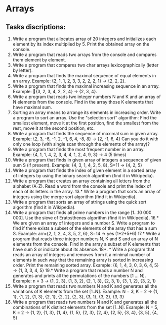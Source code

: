 # Arrays

## Tasks discriptions:

1. Write a program that allocates array of 20 integers and initializes each element by its index multiplied by 5. Print the obtained array on the console.
2. Write a program that reads two arrays from the console and compares them element by element.
3. Write a program that compares two char arrays lexicographically (letter by letter).
4. Write a program that finds the maximal sequence of equal elements in an array.
  	Example: {2, 1, 1, 2, 3, 3, 2, 2, 2, 1} -> {2, 2, 2}.
5. Write a program that finds the maximal increasing sequence in an array. Example: {3, 2, 3, 4, 2, 2, 4} -> {2, 3, 4}.
6. Write a program that reads two integer numbers N and K and an array of N elements from the console. Find in the array those K elements that have maximal sum.
7. Sorting an array means to arrange its elements in increasing order. Write a program to sort an array. Use the "selection sort" algorithm: Find the smallest element, move it at the first position, find the smallest from the rest, move it at the second position, etc.
8. Write a program that finds the sequence of maximal sum in given array. Example:
  {2, 3, -6, -1, 2, -1, 6, 4, -8, 8} -> {2, -1, 6, 4}
	Can you do it with only one loop (with single scan through the elements of the array)?
9. Write a program that finds the most frequent number in an array. Example:
	{4, 1, 1, 4, 2, 3, 4, 4, 1, 2, 4, 9, 3} -> 4 (5 times)
10. Write a program that finds in given array of integers a sequence of given sum S (if present). Example:	 {4, 3, 1, 4, 2, 5, 8}, S=11 -> {4, 2, 5}	
11. Write a program that finds the index of given element in a sorted array of integers by using the binary search algorithm (find it in Wikipedia).
12. Write a program that creates an array containing all letters from the alphabet (A-Z). Read a word from the console and print the index of each of its letters in the array.
13.* Write a program that sorts an array of integers using the merge sort algorithm (find it in Wikipedia).
14. Write a program that sorts an array of strings using the quick sort algorithm (find it in Wikipedia).
15. Write a program that finds all prime numbers in the range [1...10 000 000]. Use the sieve of Eratosthenes algorithm (find it in Wikipedia).
16.* We are given an array of integers and a number S. Write a program to find if there exists a subset of the elements of the array that has a sum S. Example:
  arr={2, 1, 2, 4, 3, 5, 2, 6}, S=14 -> yes (1+2+5+6)
17.* Write a program that reads three integer numbers N, K and S and an array of N elements from the console. Find in the array a subset of K elements that have sum S or indicate about its absence.
18*. * Write a program that reads an array of integers and removes from it a minimal number of elements in such way that the remaining array is sorted in increasing order. Print the remaining sorted array. Example:
  {6, 1, 4, 3, 0, 3, 6, 4, 5} -> {1, 3, 3, 4, 5}
19.* Write a program that reads a number N and generates and prints all the permutations of the numbers [1 … N]. Example: n = 3 -> {1, 2, 3}, {1, 3, 2}, {2, 1, 3}, {2, 3, 1}, {3, 1, 2}, {3, 2, 1}
20. Write a program that reads two numbers N and K and generates all the variations of K elements from the set [1..N]. Example:
  N = 3, K = 2 -> {1, 1}, {1, 2}, {1, 3}, {2, 1}, {2, 2}, {2, 3}, {3, 1}, {3, 2}, {3, 3}
21. Write a program that reads two numbers N and K and generates all the combinations of K distinct elements from the set [1..N]. Example:
	N = 5, K = 2 -> {1, 2}, {1, 3}, {1, 4}, {1, 5}, {2, 3}, {2, 4}, {2, 5}, {3, 4}, {3, 5}, {4, 5}









